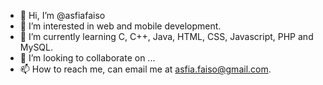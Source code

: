 - 👋 Hi, I’m @asfiafaiso
- 👀 I’m interested in web and mobile development.
- 🌱 I’m currently learning C, C++, Java, HTML, CSS, Javascript, PHP and MySQL.
- 💞️ I’m looking to collaborate on ...
- 📫 How to reach me, can email me at asfia.faiso@gmail.com.

<!---
asfiafaiso/asfiafaiso is a ✨ special ✨ repository because its `README.md` (this file) appears on your GitHub profile.
You can click the Preview link to take a look at your changes.
--->
